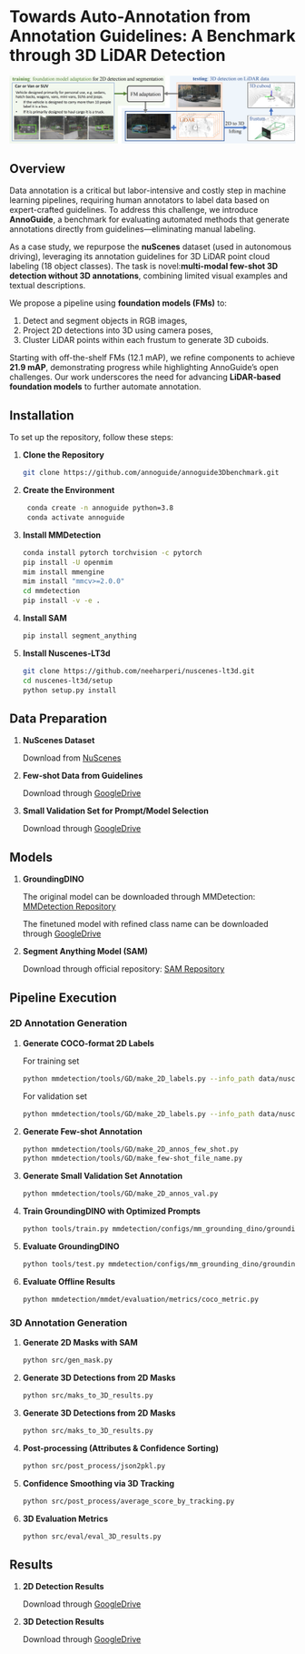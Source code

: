 # Towards Auto-Annotation from Annotation Guidelines: A Benchmark through 3D LiDAR Detection

![Framework Overview](images/our_pipeline.png) <!-- Replace with your actual image path -->

## Overview
Data annotation is a critical but labor-intensive and costly step in machine learning pipelines, requiring human annotators to label data based on expert-crafted guidelines. To address this challenge, we introduce ​**AnnoGuide**, a benchmark for evaluating automated methods that generate annotations directly from guidelines—eliminating manual labeling.  

As a case study, we repurpose the ​**nuScenes** dataset (used in autonomous driving), leveraging its annotation guidelines for 3D LiDAR point cloud labeling (18 object classes). The task is novel: ​**multi-modal few-shot 3D detection without 3D annotations**, combining limited visual examples and textual descriptions.  

We propose a pipeline using ​**foundation models (FMs)** to:  
1. Detect and segment objects in RGB images,  
2. Project 2D detections into 3D using camera poses,  
3. Cluster LiDAR points within each frustum to generate 3D cuboids.  

Starting with off-the-shelf FMs (12.1 mAP), we refine components to achieve ​**21.9 mAP**, demonstrating progress while highlighting AnnoGuide’s open challenges. Our work underscores the need for advancing ​**LiDAR-based foundation models** to further automate annotation.  

## Installation
To set up the repository, follow these steps:
1. **Clone the Repository**
    ```bash
    git clone https://github.com/annoguide/annoguide3Dbenchmark.git
    ```
2. **Create the Environment**
   ```bash
    conda create -n annoguide python=3.8
    conda activate annoguide
    ```
3. ​**Install MMDetection**
    ```bash
    conda install pytorch torchvision -c pytorch
    pip install -U openmim
    mim install mmengine
    mim install "mmcv>=2.0.0"
    cd mmdetection
    pip install -v -e .
    ```
4. **Install SAM**
    ```bash
    pip install segment_anything
    ```
5. ​**Install Nuscenes-LT3d**
    ```bash
    git clone https://github.com/neeharperi/nuscenes-lt3d.git
    cd nuscenes-lt3d/setup
    python setup.py install 
    ```
## Data Preparation
1. **NuScenes Dataset**

    Download from [NuScenes](https://www.nuscenes.org/nuscenes)

2. **Few-shot Data from Guidelines**

    Download through [GoogleDrive](https://drive.google.com/file/d/1H0igDf6j0DPHh5YDMKfJ3ZpDbpD8UagC/view?usp=sharing)


3. **Small Validation Set for Prompt/Model Selection**

    Download through [GoogleDrive](https://drive.google.com/file/d/1vHd6W0moZmf0gqQgV-_fHameyGNfqngP/view?usp=sharing)

## Models
1. **GroundingDINO**

    The original model can be downloaded through MMDetection: [MMDetection Repository](https://github.com/open-mmlab/mmdetection)
    
    The finetuned model with refined class name can be downloaded through [GoogleDrive](https://drive.google.com/file/d/1Y0Xcr6u9F8-FmQqR65oQBhMRkMWoHu4m/view?usp=drive_link)


2. **Segment Anything Model (SAM)** 

    Download through official repository: [SAM Repository](https://github.com/facebookresearch/segment-anything)

## Pipeline Execution
### 2D Annotation Generation
1. **​Generate COCO-format 2D Labels**

    For training set
     ```bash
    python mmdetection/tools/GD/make_2D_labels.py --info_path data/nuscenes/nuscenes_infos_train.pkl --output_dir_path data/nuscenes/samples/labels_2D_COCO/CAM_ALL_train
    ```
    For validation  set
     ```bash
    python mmdetection/tools/GD/make_2D_labels.py --info_path data/nuscenes/nuscenes_infos_val.pkl --output_dir_path data/nuscenes/samples/labels_2D_COCO/CAM_ALL_val
    ```
2. **Generate Few-shot Annotation** 

     ```bash
    python mmdetection/tools/GD/make_2D_annos_few_shot.py
    python mmdetection/tools/GD/make_few-shot_file_name.py
    ```
3. **Generate Small Validation Set Annotation** 

     ```bash
    python mmdetection/tools/GD/make_2D_annos_val.py
    ```
4. **Train GroundingDINO with Optimized Prompts**

     ```bash
    python tools/train.py mmdetection/configs/mm_grounding_dino/grounding_dino_swin-l_finetune_8xb4_20e_nuscenes_train.py
    ```
5. **Evaluate GroundingDINO**

     ```bash
    python tools/test.py mmdetection/configs/mm_grounding_dino/grounding_dino_swin-l_finetune_8xb4_20e_nuscenes_test.py outputs/nuscenes/weights/epoch_6.pth
    ```
6. **Evaluate Offline Results**

     ```bash
    python mmdetection/mmdet/evaluation/metrics/coco_metric.py
    ```

### 3D Annotation Generation
1. **Generate 2D Masks with SAM** 

     ```bash
    python src/gen_mask.py
    ```
2. **Generate 3D Detections from 2D Masks** 

     ```bash
    python src/maks_to_3D_results.py
    ```
3. **Generate 3D Detections from 2D Masks** 

     ```bash
    python src/maks_to_3D_results.py
    ```
4. **Post-processing (Attributes & Confidence Sorting)** 

     ```bash
    python src/post_process/json2pkl.py
    ```
5. **Confidence Smoothing via 3D Tracking** 

     ```bash
    python src/post_process/average_score_by_tracking.py
    ```
6. **3D Evaluation Metrics** 

     ```bash
    python src/eval/eval_3D_results.py
    ```    
## Results
1. **2D Detection Results**

    Download through [GoogleDrive](https://drive.google.com/file/d/1p39B3_ZCE5OKRYLZKMifvinYY0kzvqmo/view?usp=sharing)

2. **3D Detection Results** 

    Download through [GoogleDrive](https://drive.google.com/file/d/1aVtFWD6F73CD_dsM3nW2IAVSCKfsAaSz/view?usp=drive_link)
